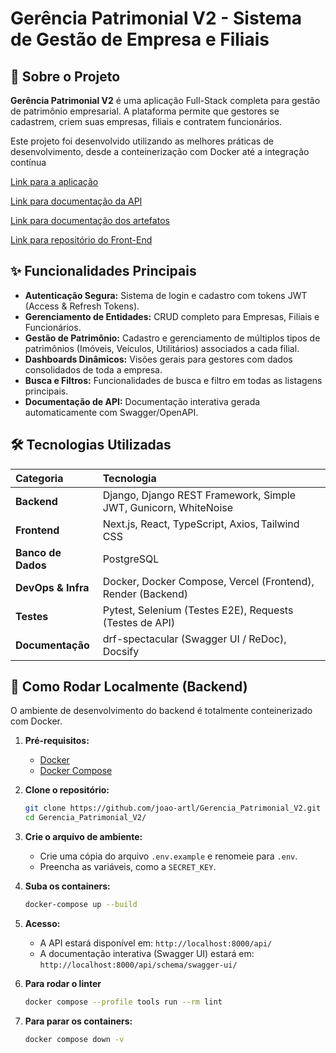 # Gerência Patrimonial V2 - Sistema de Gestão de Empresa e Filiais

## 📖 Sobre o Projeto

**Gerência Patrimonial V2** é uma aplicação Full-Stack completa para gestão de patrimônio empresarial. A plataforma permite que gestores se cadastrem, criem suas empresas, filiais e contratem funcionários.

Este projeto foi desenvolvido utilizando as melhores práticas de desenvolvimento, desde a conteinerização com Docker até a integração contínua

[Link para a aplicação](https://gerencia-patrimonial.vercel.app/)

[Link para documentação da API](https://gerencia-patrimonial-api.onrender.com/api/schema/swagger-ui/)

[Link para documentação dos artefatos](https://joao-artl.github.io/Gerencia_Patrimonial_V2/)

[Link para repositório do Front-End](https://github.com/joao-artl/Gerencia_Patrimonial_V2_Front_End)

## ✨ Funcionalidades Principais

* **Autenticação Segura:** Sistema de login e cadastro com tokens JWT (Access & Refresh Tokens).
* **Gerenciamento de Entidades:** CRUD completo para Empresas, Filiais e Funcionários.
* **Gestão de Patrimônio:** Cadastro e gerenciamento de múltiplos tipos de patrimônios (Imóveis, Veículos, Utilitários) associados a cada filial.
* **Dashboards Dinâmicos:** Visões gerais para gestores com dados consolidados de toda a empresa.
* **Busca e Filtros:** Funcionalidades de busca e filtro em todas as listagens principais.
* **Documentação de API:** Documentação interativa gerada automaticamente com Swagger/OpenAPI.

## 🛠️ Tecnologias Utilizadas

| Categoria | Tecnologia |
| :--- | :--- |
| **Backend** | Django, Django REST Framework, Simple JWT, Gunicorn, WhiteNoise |
| **Frontend**| Next.js, React, TypeScript, Axios, Tailwind CSS |
| **Banco de Dados**| PostgreSQL |
| **DevOps & Infra**| Docker, Docker Compose, Vercel (Frontend), Render (Backend) |
| **Testes** | Pytest, Selenium (Testes E2E), Requests (Testes de API) |
| **Documentação**| drf-spectacular (Swagger UI / ReDoc), Docsify |


## 🚀 Como Rodar Localmente (Backend)

O ambiente de desenvolvimento do backend é totalmente conteinerizado com Docker.

1.  **Pré-requisitos:**
    * [Docker](https://www.docker.com/products/docker-desktop/)
    * [Docker Compose](https://docs.docker.com/compose/install/)

2.  **Clone o repositório:**
    ```bash
    git clone https://github.com/joao-artl/Gerencia_Patrimonial_V2.git
    cd Gerencia_Patrimonial_V2/
    ```

3.  **Crie o arquivo de ambiente:**
    * Crie uma cópia do arquivo `.env.example` e renomeie para `.env`.
    * Preencha as variáveis, como a `SECRET_KEY`.

4.  **Suba os containers:**
    ```bash
    docker-compose up --build
    ```

5.  **Acesso:**
    * A API estará disponível em: `http://localhost:8000/api/`
    * A documentação interativa (Swagger UI) estará em: `http://localhost:8000/api/schema/swagger-ui/`

6.  **Para rodar o linter**
    ```bash
    docker compose --profile tools run --rm lint
    ```


7.  **Para parar os containers:**
    ```bash
    docker compose down -v
    ```
